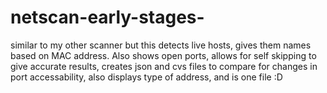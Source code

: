 # netscan-early-stages-
similar to my other scanner but this detects live hosts, gives them names based on MAC address. Also shows open ports, allows for self skipping to give accurate results, creates json and cvs files to compare for changes in port accessability, also displays type of address, and is one file :D
